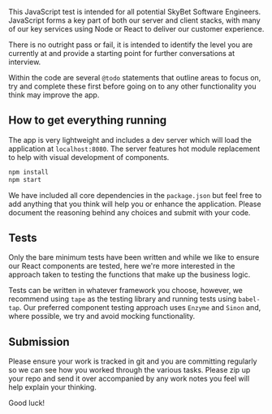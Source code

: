 This JavaScript test is intended for all potential SkyBet Software Engineers. JavaScript forms a key part of both our server and client stacks, with many of our key services using Node or React to deliver our customer experience.

There is no outright pass or fail, it is intended to identify the level you are currently at and provide a starting point for further conversations at interview.

Within the code are several `@todo` statements that outline areas to focus on, try and complete these first before going on to any other functionality you think may improve the app.

## How to get everything running

The app is very lightweight and includes a dev server which will load the application at `localhost:8080`. The server features hot module replacement to help with visual development of components.

```bash
npm install
npm start
```

We have included all core dependencies in the `package.json` but feel free to add anything that you think will help you or enhance the application. Please document the reasoning behind any choices and submit with your code.

## Tests

Only the bare minimum tests have been written and while we like to ensure our React components are tested, here we're more interested in the approach taken to testing the functions that make up the business logic.

Tests can be written in whatever framework you choose, however, we recommend using `tape` as the testing library and running tests using `babel-tap`. Our preferred component testing approach uses `Enzyme` and `Sinon` and, where possible, we try and avoid mocking functionality.

## Submission

Please ensure your work is tracked in git and you are committing regularly so we can see how you worked through the various tasks. Please zip up your repo and send it over accompanied by any work notes you feel will help explain your thinking.

Good luck!